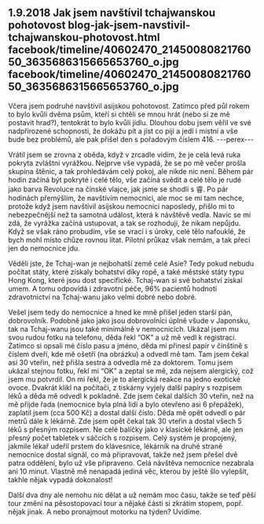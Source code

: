 1.9.2018
Jak jsem navštívil tchajwanskou pohotovost
blog-jak-jsem-navstivil-tchajwanskou-photovost.html
facebook/timeline/40602470_2145008082176050_3635686315665653760_o.jpg
facebook/timeline/40602470_2145008082176050_3635686315665653760_o.jpg
--------------

Včera jsem podruhé navštívil asijskou pohotovost. Zatímco před půl rokem to bylo kvůli dvěma psům, kteří si chtěli se mnou hrát (nebo si ze mě postavit hrad?), tentokrát to bylo kvůli jídlu. Dlouhou dobu jsem věřil ve své nadpřirozené schopnosti, že dokážu pít a jíst co pijí a jedí i místní a vše bude bez problémů, ale pak přišel den s pořadovým číslem 416.
---perex---

Vrátil jsem se zrovna z oběda, když v zrcadle vidím, že je celá levá ruka pokryta zvláštní vyrážkou. Nejprve vše vypadá, že se po mě večer prošla skupina štěnic, a tak prohledávám celý pokoj, ale nikde nic není. Během pár hodin začíná být pokryté i celé tělo, vše začíná svědit a celé tělo je rudé jako barva Revoluce na čínské vlajce, jak jsme se shodli s 睿. Po pár hodinách přemýšlím, že navštívím nemocnici, ale moc se mi tam nechce, protože když jsem navštívil asijskou nemocnici naposledy, přišlo mi to nebezpečnější než ta samotná událost, která k návštěvě vedla. Navíc se mi zdá, že vyrážka začíná ustupovat, a tak se rozhoduji, že nikam nepůjdu. Když se však ráno probudím, vše se vrací i s úroky, celé tělo nafouklé, že bych mohl místo chůze rovnou lítat. Pilotní průkaz však nemám, a tak přeci jen do nemocnice jdu.

Věděli jste, že Tchaj-wan je nejbohatší země celé Asie? Tedy pokud nebudu počítat státy, které získaly bohatství díky ropě, a také městské státy typu Hong Kong, které jsou dost specifické. Tchaj-wan si své bohatství získal umem. A tomu odpovídá i zdravotní péče, 96% pacientů hodnotí zdravotnictví na Tchaj-wanu jako velmi dobré nebo dobré.

Vešel jsem tedy do nemocnice a hned ke mně přišel jeden starší pán, dobrovolník. Podobně jako jako jsou dobrovolníci úplně všude v Japonsku, tak na Tchaj-wanu jsou také minimálně v nemocnicích. Ukázal jsem mu svou rudou fotku na telefonu, děda řekl “OK” a už mě vedl k registraci. Zatímco si opsali mé číslo pasu a jméno, děda mi přinesl papír v čínštině s číslem dveří, kde mě ošetří (na obrázku) a odvedl mě tam. Tam jsem čekal asi 30 vteřin, než přišla sestra a odvedla mě za doktorem. Tomu jsem ukázal stejnou fotku, řekl mi “OK” a zeptal se mě, zda nejsem alergický, což jsem mu potvrdil. On mi řekl, že je to alergická reakce na jedno exotické ovoce. Dvakrát klikl na počítači, z tiskárny vyjely další papíry s rozpisem léků a děda mě odvedl k pokladně. Zde jsem čekal dalších 30 vteřin, než na mě přijde řada (nemocnice byla plná lidí a bylo otevřeno asi 6 přepážek), zaplatil jsem (cca 500 Kč) a dostal další číslo. Děda mě opět odvedl o pár metrů dále k lékárně. Zde jsem opět čekal tak 30 vteřin a dostal všech 5 léků s přesným rozpisem. Ne celé balíčky jako v klasické lékárně, ale jen přesný počet tabletek v sáčcích s rozpisem. Celý systém je propojený, jakmile lékař udeřil prstem do klávesnice, lékárník na druhé straně nemocnice dostal signál, co má připravovat, takže než jsem přešel dvě patra oddělení, bylo už vše připraveno. Celá návštěva nemocnice nezabrala ani 10 minut. Vlastně mě nenapadá jediná věc, kterou by ještě šlo vylepšit, takhle nějak vypadá dokonalost!

Další dva dny ale nemohu nic dělat a už nemám moc času, takže se teď pěší tour změní na pěsostopovací tour a nějaké části si zkrátím stopem, popř. nějak jinak. A nebo pronajmout motorku na týden? Uvidíme.